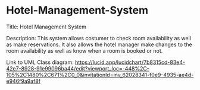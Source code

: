 # Hotel-Management-System
Title: Hotel Management System

Description: This system allows costumer to check room availability as well as make reservations. It also allows the hotel manager make changes to the room availability as well as know when a room is booked or not.

Link to UML Class diagram: https://lucid.app/lucidchart/7b8315cd-83e4-42e7-8928-91e99096ba44/edit?viewport_loc=-448%2C-105%2C1480%2C671%2C0_0&invitationId=inv_62028341-f0e9-4935-ae4d-e946f9a9af8f
